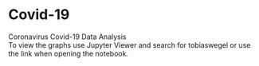 # Covid-19
Coronavirus Covid-19 Data Analysis  
To view the graphs use Jupyter Viewer and search for tobiaswegel or use the link when opening the notebook.
